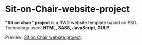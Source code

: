 # Sit-on-Chair-website-project

<strong>"Sit on chair" project</strong> is a RWD website template based on PSD. Technology used: <strong>HTML, SASS, JavaScript, GULP</strong>. 

Preview: <a href="https://michaldec1984.github.io/Sit-on-Chair-website-project/">Sit on Chair website project</a>.
